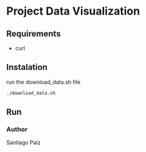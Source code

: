 # Project Data Visualization

## Requirements
- curl 

## Instalation
run the download_data.sh file
```bash
./download_data.sh
```

## Run

### Author
Santiago Paiz